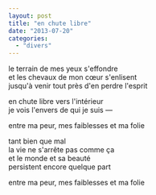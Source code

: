 ```yaml
---
layout: post
title: "en chute libre"
date: "2013-07-20"
categories:
  - "divers"
---
```


le terrain de mes yeux s'effondre  
et les chevaux de mon cœur s'enlisent  
jusqu'à venir tout près d'en perdre l'esprit  

en chute libre vers l'intérieur  
je vois l'envers de qui je suis —  

entre ma peur, mes faiblesses et ma folie  

tant bien que mal  
la vie ne s'arrête pas comme ça  
et le monde et sa beauté  
persistent encore quelque part  

entre ma peur, mes faiblesses et ma folie  
